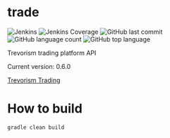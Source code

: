 # trade
![Jenkins](https://img.shields.io/jenkins/build/http/trevorism-build.eastus.cloudapp.azure.com/trade)
![Jenkins Coverage](https://img.shields.io/jenkins/coverage/jacoco/http/trevorism-build.eastus.cloudapp.azure.com/trade)
![GitHub last commit](https://img.shields.io/github/last-commit/trevorism/trade)
![GitHub language count](https://img.shields.io/github/languages/count/trevorism/trade)
![GitHub top language](https://img.shields.io/github/languages/top/trevorism/trade)

Trevorism trading platform API

Current version: 0.6.0

[Trevorism Trading](https://trade.trevorism.com/)

# How to build
`gradle clean build`